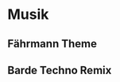 <script setup lang="ts">
import YouTubeEmbed from '../code/components/YouTubeEmbed.vue';
</script>
# Musik

## Fährmann Theme

<YouTubeEmbed src="https://youtu.be/0blEjxteEXU" />

## Barde Techno Remix

<YouTubeEmbed src="https://youtu.be/M7vY7WDNO9w" />
